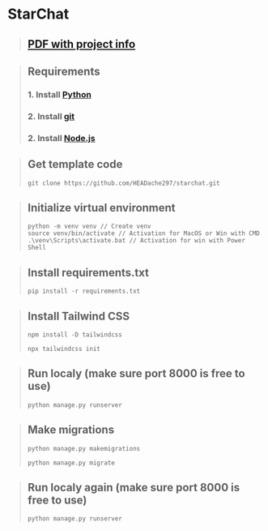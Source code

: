 # **StarChat**

> ## [PDF with project info](https://docs.google.com/presentation/d/1IxLKEkkMSdfmdXXzC8tCz9FxbbAN-ZpojtJc9IcteK4/edit?usp=sharing)

> ## Requirements
> ### 1. Install [Python](https://www.python.org/downloads/)
> ### 2. Install [git](https://git-scm.com/downloads)
> ### 2. Install [Node.js](https://nodejs.org/en/download/package-manager/current)

> ## Get template code
> ```
> git clone https://github.com/HEADache297/starchat.git
> ```

> ## Initialize virtual environment
> ```
> python -m venv venv // Create venv
> source venv/bin/activate // Activation for MacOS or Win with CMD
> .\venv\Scripts\activate.bat // Activation for win with Power Shell
> ```

> ## Install requirements.txt
> ```
> pip install -r requirements.txt
> ```

> ## Install Tailwind CSS
> ```
> npm install -D tailwindcss
> ```
> ```
> npx tailwindcss init
> ```

> ## Run localy (make sure port 8000 is free to use)
> ```
> python manage.py runserver
> ```

> ## Make migrations
> ```
> python manage.py makemigrations
> ```
> ```
> python manage.py migrate
> ```

> ## Run localy again (make sure port 8000 is free to use)
> ```
> python manage.py runserver
> ```
